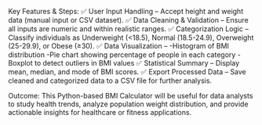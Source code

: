 Key Features & Steps:
✅ User Input Handling – Accept height and weight data (manual input or CSV dataset). 
✅ Data Cleaning & Validation – Ensure all inputs are numeric and within realistic ranges.
✅ Categorization Logic – Classify individuals as Underweight (<18.5), Normal (18.5-24.9), Overweight (25-29.9), or Obese (≥30).
✅ Data Visualization –
-Histogram of BMI distribution
-Pie chart showing percentage of people in each category
-Boxplot to detect outliers in BMI values
✅ Statistical Summary – Display mean, median, and mode of BMI scores.
✅ Export Processed Data – Save cleaned and categorized data to a CSV file for further analysis.

Outcome:
This Python-based BMI Calculator will be useful for data analysts to study health trends, analyze population weight distribution, and provide actionable insights for healthcare or fitness applications.
